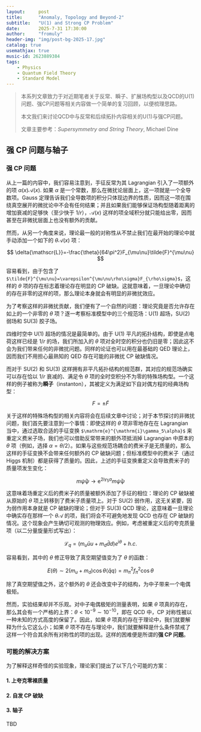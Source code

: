 ```yaml
---
layout:     post
title:      "Anomaly, Topology and Beyond-2"
subtitle:   "U(1) and Strong CP Problem"
date:       2025-7-31 17:30:00
author:     "fromuly"
header-img: "img/post-bg-2025-17.jpg"
catalog: true
usemathjax: true
music-id: 2623889384
tags:
    - Physics
    - Quantum Field Theory
    - Standard Model
---
```


> 本系列文章致力于对近期笔者关于反常、瞬子、扩展场构型以及QCD的U(1)问题、强CP问题等相关内容做一个简单的复习回顾，以便梳理思路。
>
> 本文我们来讨论QCD中与反常和后续拓扑内容相关的U(1)与强CP问题。
>
> 文章主要参考：*Supersymmetry and String Theory*, Michael Dine

## 强 CP 问题与轴子

### 强 CP 问题

从上一篇的内容中，我们容易注意到，手征反常为其 Lagrangian 引入了一项额外的项 $\alpha(x)\mathscr{A}(x)$. 如果 $\alpha$ 是一个常数，那么在微扰论层面上，这一项就是一个全导数项。Gauss 定理告诉我们全导数项的积分只体现边界的性质，因而这一项在围绕真空展开的微扰论中不会有任何结果；并且如果我们能够保证场构型随着距离的增加衰减的足够快（至少快于 $1/r$），$\mathscr{A}(x)$ 这样的项全域积分就只能给出零，因而甚至在非微扰层面上也没有额外的贡献。

然而，从另一个角度来说，理论最一般的对称性从不禁止我们在最开始的理论中就手动添加一个如下的 $\theta\mathscr{A}(x)$ 项：

$$
    \delta{\mathscr{L}}=-\frac{\theta}{64\pi^2}F_{\mu\nu}\tilde{F}^{\mu\nu}
$$

容易看到，由于包含了 `$\tilde{F}^{\mu\nu}=\varepsilon^{\mu\nu\rho\sigma}F_{\rho\sigma}$`，这样的 $\theta$ 项的存在标志着理论存在明显的 CP 破缺。这就意味着，一旦理论中确切的存在非零的这样的项，那么理论本身就会有明显的非微扰效应。

为了考察这样的非微扰贡献，我们便有了一个自然的问题：理论究竟是否允许存在如上的一个非零的 $\theta$ 项？逐一考察标准模型中的三个规范场：$\text{U}(1)$ 超场，$\text{SU}(2)$ 弱场和 $\text{SU}(3)$ 胶子场。

四维时空中 $\text{U}(1)$ 超场的情况是最简单的。由于 $\text{U}(1)$ 平凡的拓扑结构，即使是点电荷这样已经是 $1/r$ 的场，我们所加入的 $\theta$ 项对全时空的积分也仍旧是零；因此这不会为我们带来任何的非微扰问题。同样的论证也可以用在最基础的 QED 理论上，因而我们不用担心最熟知的 QED 存在可能的非微扰 CP 破缺情况。

而对于 $\text{SU}(2)$ 和 $\text{SU}(3)$ 这样拥有非平凡拓扑结构的规范群，其对应的规范场确实可以存在恰以 $1/r$ 衰减的、满足令 $\theta$ 项的全时空积分不为零的特殊场构型。一个这样的例子被称为**瞬子**（instanton），其被定义为满足如下自对偶方程的经典场构型：

$$
    F=\pm\tilde{F}
$$

关于这样的特殊场构型的相关内容将会在后续文章中讨论；对于本节探讨的非微扰问题，我们首先要注意到一个事情：即使这样的 $\theta$ 项非零地存在在 Lagrangian 当中，通过选取合适的手征变换 `$\mathrm{e}^{\mathrm{i}\gamma_5\alpha}$` 来重定义费米子场，我们也可以借助反常带来的额外项抵消掉 Lagrangian 中原本的 $\theta$ 项（例如，选择 $\alpha=\theta/2$）。如果与这些规范场耦合的费米子是无质量的，那么这样的手征变换不会带来任何额外的 CP 破缺问题；但标准模型中的费米子（通过 Higgs 机制）都是获得了质量的。因此，上述的手征变换重定义会导致费米子的质量项发生变化：

$$
    m\bar{\psi}\psi\rightarrow \mathrm{e}^{2\mathrm{i}\gamma_5\alpha}m\bar{\psi}\psi
$$

这意味着场重定义后的费米子的质量被额外添加了手征的相位：理论的 CP 破缺被从原始的 $\theta$ 项上转移到了费米子质量项上。对于 $\text{SU}(2)$ 弱作用，这无关紧要，因为弱作用本身就是 CP 破缺的理论；但对于 $\text{SU}(3)$ QCD 理论，这意味着一旦理论中确实存在那样一个 $\theta\mathscr{A}$ 的项，我们将会不可避免地发现 QCD 也存在 CP 破缺的情况。这个现象会产生确切可观测的物理效应。例如，考虑被重定义后的夸克质量项（以二分量旋量形式写出）：

$$
    \mathscr{L}_{q}=(m_u\bar{u}u+m_d\bar{d}d)e^{\mathrm{i}\theta}+h.c.
$$

容易看到，其中的 $\theta$ 修正导致了真空期望值变为了 $\theta$ 的函数：

$$
    E(\theta)\sim 2(m_u+m_d)\cos\theta\langle\bar{q}q\rangle=m_{\pi}^2f_{\pi}^2\cos\theta
$$

除了真空期望值之外，这个额外的 $\theta$ 还会改变中子的结构，为中子带来一个电偶极矩。

然而，实验结果却并不乐观。对中子电偶极矩的测量表明，如果 $\theta$ 项真的存在，那么其会有一个严格的上界：$\theta<10^{-9}\sim 10^{-10}$，即在 QCD 中，CP 对称性被以一种未知的方式高度的保留了。因此，如果 $\theta$ 项真的存在于理论中，我们就要解释为什么它这么小；如果 $\theta$ 项不存在与理论中，我们就要解释是什么条件禁戒了这样一个符合其余所有对称性的项的出现。这样的困难便是所谓的**强 CP 问题**。

### 可能的解决方案

为了解释这样奇怪的实验现象，理论家们提出了以下几个可能的方案：

#### 1. 上夸克零裸质量

#### 2. 自发 CP 破缺

#### 3. 轴子

TBD